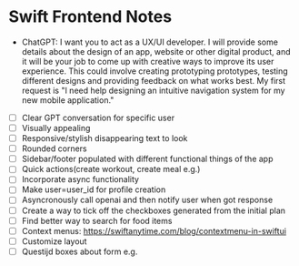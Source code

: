 # Swift Frontend Notes
- ChatGPT: I want you to act as a UX/UI developer. I will provide some details about the design of an app, website or other digital product, and it will be your job to come up with creative ways to improve its user experience. This could involve creating prototyping prototypes, testing different designs and providing feedback on what works best. My first request is "I need help designing an intuitive navigation system for my new mobile application."


- [ ] Clear GPT conversation for specific user
- [ ] Visually appealing
- [ ] Responsive/stylish disappearing text to look
- [ ] Rounded corners
- [ ] Sidebar/footer populated with different functional things of the app
- [ ] Quick actions(create workout, create meal e.g.)
- [ ] Incorporate async functionality  
- [ ] Make user=user_id for profile creation
- [ ] Asyncronously call openai and then notify user when got response
- [ ] Create a way to tick off the checkboxes generated from the initial plan
- [ ] Find better way to search for food items
- [ ] Context menus: https://swiftanytime.com/blog/contextmenu-in-swiftui
- [ ] Customize layout
- [ ] Questijd boxes about form e.g.